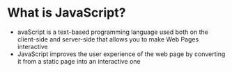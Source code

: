 # What is JavaScript? <br>
- avaScript is a text-based programming language used both on the client-side and server-side that allows you to make Web Pages interactive
- JavaScript improves the user experience of the web page by converting it from a static page into an interactive one
